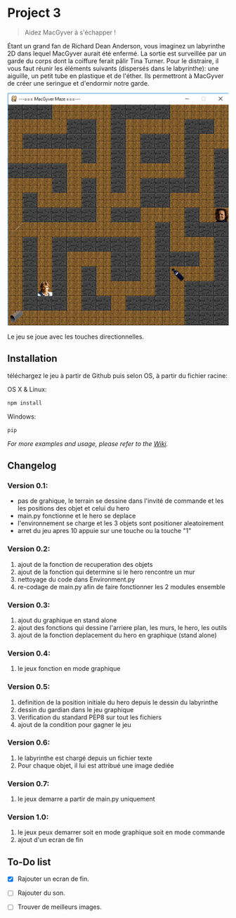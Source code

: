 # Project 3
> Aidez MacGyver à s'échapper !


Étant un grand fan de Richard Dean Anderson, vous imaginez un labyrinthe 2D dans lequel MacGyver aurait été enfermé. La sortie est surveillée par un garde du corps dont la coiffure ferait pâlir Tina Turner.
Pour le distraire, il vous faut réunir les éléments suivants (dispersés dans le labyrinthe): une aiguille, un petit tube en plastique et de l'éther.
Ils permettront à MacGyver de créer une seringue et d'endormir notre garde.

![gif](demo.gif)

Le jeu se joue avec les touches directionnelles.


## Installation

téléchargez le jeu à partir de Github puis selon OS, à partir du fichier racine:

OS X & Linux:

```sh
npm install
```

Windows:

```sh
pip
```


_For more examples and usage, please refer to the [Wiki][wiki]._

## Changelog

### Version 0.1:

  * pas de grahique, le terrain se dessine dans l'invité de commande et les
    les positions des objet et celui du hero
  * main.py fonctionne et le hero se deplace
  * l'environnement se charge et les 3 objets sont positioner aleatoirement
  * arret du jeu apres 10 appuie sur une touche ou la touche "1"

### Version 0.2:

  1. ajout de la fonction de recuperation des objets
  2. ajout de la fonction qui determine si le hero rencontre un mur
  3. nettoyage du code dans Environment.py
  4. re-codage de main.py afin de faire fonctionner les 2 modules ensemble

### Version 0.3:

  1. ajout du graphique en stand alone
  2. ajout des fonctions qui dessine l'arriere plan, les murs, le hero, les outils
  3. ajout de la fonction deplacement du hero en graphique (stand alone)

### Version 0.4:

  1. le jeux fonction en mode graphique

### Version 0.5:

  1. definition de la position initiale du hero depuis le dessin
        du labyrinthe
  2. dessin du gardian dans le jeu graphique
  3. Verification du standard PEP8 sur tout les fichiers
  4. ajout de la condition pour gagner le jeu

### Version 0.6:

  1. le labyrinthe est chargé depuis un fichier texte
  2. Pour chaque objet, il lui est attribué une image dediée

### Version 0.7:

  1. le jeux demarre a partir de main.py uniquement

### Version 1.0:

  1. le jeux peux demarrer soit en mode graphique soit en mode commande
  2. ajout d'un ecran de fin

## To-Do list

  - [x] Rajouter un ecran de fin.
  - [ ] Rajouter du son.
  - [ ] Trouver de meilleurs images.



<!-- Markdown link & img dfn's -->

[wiki]: https://i.skyrock.net/2059/12582059/pics/311796304_small.jpg
